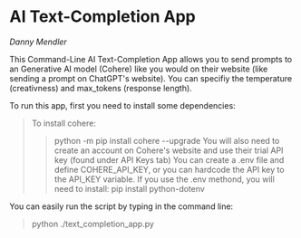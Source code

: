 # AI Text-Completion App

*Danny Mendler*

This Command-Line AI Text-Completion App allows you to send prompts to an Generative AI model (Cohere) like you would on their website (like sending a prompt on ChatGPT's website). You can specifiy the temperature (creativness) and max_tokens (response length).

To run this app, first you need to install some dependencies:
> To install cohere:
>> python -m pip install cohere --upgrade
> You will also need to create an account on Cohere's website and use their trial API key (found under API Keys tab)
> You can create a .env file and define COHERE_API_KEY, or you can hardcode the API key to the API_KEY variable.
> If you use the .env methond, you will need to install:
>> pip install python-dotenv

You can easily run the script by typing in the command line:
>  python ./text_completion_app.py 
